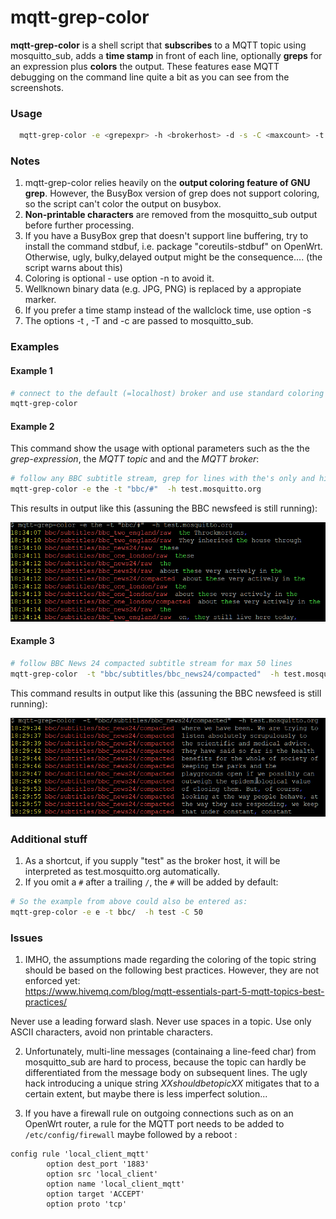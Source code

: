 # mqtt-grep-color

**mqtt-grep-color** is a shell script that **subscribes** to a MQTT topic using mosquitto_sub, adds a **time stamp** in front of each line, optionally **greps** for an expression plus **colors** the output. 
These features ease MQTT debugging on the command line quite a bit as you can see from the screenshots.

### Usage
```sh
  mqtt-grep-color -e <grepexpr> -h <brokerhost> -d -s -C <maxcount> -t <MQTT topic 1> -t <MQTT topic 2> -T <MQTT topic 1> -s -n
```

### Notes
1. mqtt-grep-color relies heavily on the **output coloring feature of GNU grep**. However, the BusyBox version of grep does not support coloring, so the script can't color the output on busybox.
2. **Non-printable characters** are removed from the mosquitto_sub output before further processing.
3. If you have a BusyBox grep that doesn't support line buffering, try to install the command stdbuf, i.e. package "coreutils-stdbuf" on OpenWrt. Otherwise, ugly, bulky,delayed output might be the consequence.... (the script warns about this)
4. Coloring is optional - use option -n to avoid it.
5. Wellknown binary data (e.g. JPG, PNG) is replaced by a appropiate marker.
6. If you prefer a time stamp instead of the wallclock time, use option -s
7. The options -t , -T and -c are passed to mosquitto_sub.

### Examples

#### Example 1

```sh
# connect to the default (=localhost) broker and use standard coloring for *all* messages from the broker
mqtt-grep-color
```

#### Example 2

This command show the usage with optional parameters such as the the _grep-expression_, the _MQTT topic_ and and the _MQTT broker_:
```sh
# follow any BBC subtitle stream, grep for lines with the's only and highlight them (dosn't make much sense but shows the capabilities)
mqtt-grep-color -e the -t "bbc/#"  -h test.mosquitto.org
```
This results in output  like this (assuning the BBC newsfeed is still running):

![Sample output from mqtt-grep-color with a grep option](sample_bbc24_with_the.png?raw=true "Sample output with grep expression")

#### Example 3

```sh
# follow BBC News 24 compacted subtitle stream for max 50 lines
mqtt-grep-color  -t "bbc/subtitles/bbc_news24/compacted"  -h test.mosquitto.org -C 50
```

This command results in output like this (assuning the BBC newsfeed is still running):

![Another sample output from mqtt-grep-color](sample_bbc24.png?raw=true "Sample output from the BBC MQTT feed")

### Additional stuff

1. As a shortcut, if you supply "test" as the broker host, it will be interpreted as test.mosquitto.org automatically.
2. If you omit a `#` after a trailing `/`, the `#` will be added by default:

```sh
# So the example from above could also be entered as:
mqtt-grep-color -e e -t bbc/  -h test -C 50
```

### Issues

1. IMHO, the assumptions made regarding the coloring of the topic string should be based on the following best practices. However, they are not enforced yet:  
<https://www.hivemq.com/blog/mqtt-essentials-part-5-mqtt-topics-best-practices/>

  Never use a leading forward slash.
  Never use spaces in a topic.
  Use only ASCII characters, avoid non printable characters.

2. Unfortunately, multi-line messages (containaing a line-feed char) from mosquitto_sub are hard to process, because the topic can hardly be differentiated from the message body on subsequent lines. The ugly hack introducing a unique string _XXshouldbetopicXX_ mitigates that to a certain extent, but maybe there is less imperfect solution...

3. If you have a firewall rule on outgoing connections such as on an OpenWrt router, a rule for the MQTT port needs to be added to `/etc/config/firewall` maybe followed by a reboot :

```
config rule 'local_client_mqtt'
        option dest_port '1883'
        option src 'local_client'
        option name 'local_client_mqtt'
        option target 'ACCEPT'
        option proto 'tcp'
```